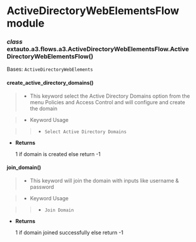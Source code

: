 # ActiveDirectoryWebElementsFlow module


### _class_ extauto.a3.flows.a3.ActiveDirectoryWebElementsFlow.ActiveDirectoryWebElementsFlow()
Bases: `ActiveDirectoryWebElements`


#### create_active_directory_domains()
> 
> * This keyword select the Active Directory Domains option from the menu Policies and Access Control
> and will configure and create the domain


> * Keyword Usage

> > 
> > * `Select Active Directory Domains`


* **Returns**

    1 if domain is created else return -1



#### join_domain()
> 
> * This keyword will join the domain with inputs like username & password


> * Keyword Usage

> > 
> > * `Join Domain`


* **Returns**

    1 if domain joined successfully  else return -1
